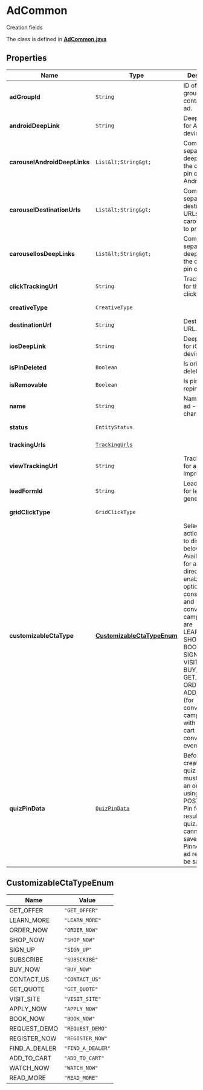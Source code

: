 

# AdCommon

Creation fields

The class is defined in **[AdCommon.java](../../src/main/java/org/openapitools/model/AdCommon.java)**

## Properties

Name | Type | Description | Notes
------------ | ------------- | ------------- | -------------
**adGroupId** | `String` | ID of the ad group that contains the ad. |  [optional property]
**androidDeepLink** | `String` | Deep link URL for Android devices. |  [optional property]
**carouselAndroidDeepLinks** | `List&lt;String&gt;` | Comma-separated deep links for the carousel pin on Android. |  [optional property]
**carouselDestinationUrls** | `List&lt;String&gt;` | Comma-separated destination URLs for the carousel pin to promote. |  [optional property]
**carouselIosDeepLinks** | `List&lt;String&gt;` | Comma-separated deep links for the carousel pin on iOS. |  [optional property]
**clickTrackingUrl** | `String` | Tracking url for the ad clicks. |  [optional property]
**creativeType** | `CreativeType` |  |  [optional property]
**destinationUrl** | `String` | Destination URL. |  [optional property]
**iosDeepLink** | `String` | Deep link URL for iOS devices. |  [optional property]
**isPinDeleted** | `Boolean` | Is original pin deleted? |  [optional property]
**isRemovable** | `Boolean` | Is pin repinnable? |  [optional property]
**name** | `String` | Name of the ad - 255 chars max. |  [optional property]
**status** | `EntityStatus` |  |  [optional property]
**trackingUrls** | [`TrackingUrls`](TrackingUrls.md) |  |  [optional property]
**viewTrackingUrl** | `String` | Tracking URL for ad impressions. |  [optional property]
**leadFormId** | `String` | Lead form ID for lead ad generation. |  [optional property]
**gridClickType** | `GridClickType` |  |  [optional property]
**customizableCtaType** | [**CustomizableCtaTypeEnum**](#CustomizableCtaTypeEnum) | Select a call to action (CTA) to display below your ad. Available only for ads with direct links enabled. CTA options for consideration and conversion campaigns are LEARN_MORE, SHOP_NOW, BOOK_NOW, SIGN_UP, VISIT_SITE, BUY_NOW, GET_OFFER, ORDER_NOW, ADD_TO_CART (for conversion campaigns with add to cart conversion events only) |  [optional property]
**quizPinData** | [`QuizPinData`](QuizPinData.md) | Before creating a quiz ad, you must create an organic Pin using POST/Create Pin for each result in the quiz. Quiz ads cannot be saved by a Pinner. Quiz ad results can be saved. |  [optional property]


















## CustomizableCtaTypeEnum

Name | Value
---- | -----
GET_OFFER | `"GET_OFFER"`
LEARN_MORE | `"LEARN_MORE"`
ORDER_NOW | `"ORDER_NOW"`
SHOP_NOW | `"SHOP_NOW"`
SIGN_UP | `"SIGN_UP"`
SUBSCRIBE | `"SUBSCRIBE"`
BUY_NOW | `"BUY_NOW"`
CONTACT_US | `"CONTACT_US"`
GET_QUOTE | `"GET_QUOTE"`
VISIT_SITE | `"VISIT_SITE"`
APPLY_NOW | `"APPLY_NOW"`
BOOK_NOW | `"BOOK_NOW"`
REQUEST_DEMO | `"REQUEST_DEMO"`
REGISTER_NOW | `"REGISTER_NOW"`
FIND_A_DEALER | `"FIND_A_DEALER"`
ADD_TO_CART | `"ADD_TO_CART"`
WATCH_NOW | `"WATCH_NOW"`
READ_MORE | `"READ_MORE"`




